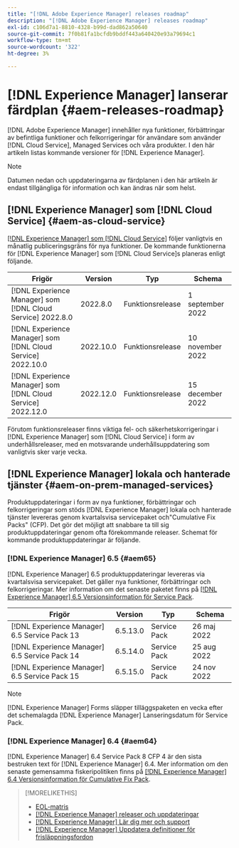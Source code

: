 ```yaml
---
title: "[!DNL Adobe Experience Manager] releases roadmap"
description: "[!DNL Adobe Experience Manager] releases roadmap"
exl-id: c106d7a1-8810-4328-b99d-dad862a50640
source-git-commit: 7f0b81fa1bcfdb9bddf443a640420e93a79694c1
workflow-type: tm+mt
source-wordcount: '322'
ht-degree: 3%

---
```


# [!DNL Experience Manager] lanserar färdplan {#aem-releases-roadmap}

[!DNL Adobe Experience Manager] innehåller nya funktioner, förbättringar av befintliga funktioner och felkorrigeringar för användare som använder [!DNL Cloud Service], Managed Services och våra produkter. I den här artikeln listas kommande versioner för [!DNL Experience Manager].

>[!NOTE]
>
>Datumen nedan och uppdateringarna av färdplanen i den här artikeln är endast tillgängliga för information och kan ändras när som helst.

## [!DNL Experience Manager] som [!DNL Cloud Service] {#aem-as-cloud-service}

[[!DNL Experience Manager] som [!DNL Cloud Service]](https://experienceleague.adobe.com/docs/experience-manager-cloud-service/release-notes/home.html) följer vanligtvis en månatlig publiceringsgräns för nya funktioner. De kommande funktionerna för [!DNL Experience Manager] som [!DNL Cloud Service]s planeras enligt följande.

| Frigör | Version | Typ | Schema |
|---|---|---|---|
| [!DNL Experience Manager] som [!DNL Cloud Service] 2022.8.0 | 2022.8.0 | Funktionsrelease | 1 september 2022 |
| [!DNL Experience Manager] som [!DNL Cloud Service] 2022.10.0 | 2022.10.0 | Funktionsrelease | 10 november 2022 |
| [!DNL Experience Manager] som [!DNL Cloud Service] 2022.12.0 | 2022.12.0 | Funktionsrelease | 15 december 2022 |

Förutom funktionsreleaser finns viktiga fel- och säkerhetskorrigeringar i [!DNL Experience Manager] som [!DNL Cloud Service] i form av underhållsreleaser, med en motsvarande underhållsuppdatering som vanligtvis sker varje vecka.

## [!DNL Experience Manager] lokala och hanterade tjänster {#aem-on-prem-managed-services}

Produktuppdateringar i form av nya funktioner, förbättringar och felkorrigeringar som stöds [!DNL Experience Manager] lokala och hanterade tjänster levereras genom kvartalsvisa servicepaket och&quot;Cumulative Fix Packs&quot; (CFP). Det gör det möjligt att snabbare ta till sig produktuppdateringar genom ofta förekommande releaser. Schemat för kommande produktuppdateringar är följande.

### [!DNL Experience Manager] 6.5 {#aem65}

[!DNL Experience Manager] 6.5 produktuppdateringar levereras via kvartalsvisa servicepaket. Det gäller nya funktioner, förbättringar och felkorrigeringar. Mer information om det senaste paketet finns på [[!DNL Experience Manager] 6.5 Versionsinformation för Service Pack](https://experienceleague.adobe.com/docs/experience-manager-65/release-notes/release-notes.html).

| Frigör | Version | Typ | Schema |
|---|---|---|---|
| [!DNL Experience Manager] 6.5 Service Pack 13 | 6.5.13.0 | Service Pack | 26 maj 2022 |
| [!DNL Experience Manager] 6.5 Service Pack 14 | 6.5.14.0 | Service Pack | 25 aug 2022 |
| [!DNL Experience Manager] 6.5 Service Pack 15 | 6.5.15.0 | Service Pack | 24 nov 2022 |


>[!NOTE]
>
>[!DNL Experience Manager] Forms släpper tilläggspaketen en vecka efter det schemalagda [!DNL Experience Manager] Lanseringsdatum för Service Pack.

### [!DNL Experience Manager] 6.4 {#aem64}

[!DNL Experience Manager] 6.4 Service Pack 8 CFP 4 är den sista bestruken text för [!DNL Experience Manager] 6.4. Mer information om den senaste gemensamma fiskeripolitiken finns på [[!DNL Experience Manager] 6.4 Versionsinformation för Cumulative Fix Pack](https://experienceleague.adobe.com/docs/experience-manager-64/release-notes/cfp-release-notes.html).

>[!MORELIKETHIS]
>
>* [EOL-matris](https://helpx.adobe.com/support/programs/eol-matrix.html)
>* [[!DNL Experience Manager] releaser och uppdateringar](https://helpx.adobe.com/experience-manager/aem-releases-updates.html)
>* [[!DNL Experience Manager] Lär dig mer och support](https://helpx.adobe.com/support/experience-manager.html)
>* [[!DNL Experience Manager] Uppdatera definitioner för frisläppningsfordon](/help/update-release-vehicle-definitions.md)

